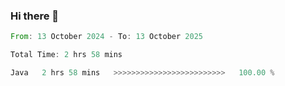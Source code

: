 ### Hi there 👋

<!--START_SECTION:waka-->

```rust
From: 13 October 2024 - To: 13 October 2025

Total Time: 2 hrs 58 mins

Java   2 hrs 58 mins   >>>>>>>>>>>>>>>>>>>>>>>>>   100.00 %
```

<!--END_SECTION:waka-->
